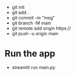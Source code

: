 - git init
- git add .
- git commit -m "msg"
- git branch -M main
- git remote add origin https://
- git push -u origin main
# Run the app
- streamlit run main.py